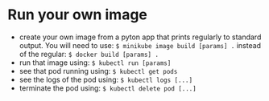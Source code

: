 # Run your own image

* create your own image from a pyton app that prints regularly to standard output.
    You will need to use:
        `$ minikube image build [params] .`
    instead of the regular:
        `$ docker build [params] .`
* run that image using:
    `$ kubectl run [params]`
* see that pod running using:
    `$ kubectl get pods`
* see the logs of the pod using:
    `$ kubectl logs [...]`
* terminate the pod using:
    `$ kubectl delete pod [...]`
